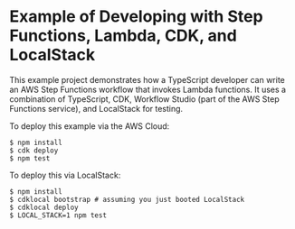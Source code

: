 # Example of Developing with Step Functions, Lambda, CDK, and LocalStack

This example project demonstrates how a TypeScript developer can write an AWS
Step Functions workflow that invokes Lambda functions. It uses a combination of
TypeScript, CDK, Workflow Studio (part of the AWS Step Functions service), and
LocalStack for testing.

To deploy this example via the AWS Cloud:

```
$ npm install
$ cdk deploy
$ npm test
```

To deploy this via LocalStack:

```
$ npm install
$ cdklocal bootstrap # assuming you just booted LocalStack
$ cdklocal deploy
$ LOCAL_STACK=1 npm test
```


